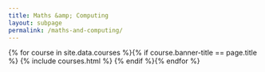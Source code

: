 ```yaml
---
title: Maths &amp; Computing
layout: subpage
permalink: /maths-and-computing/
---
```


<!-- Main -->
{% for course in site.data.courses %}{% if course.banner-title == page.title %}
  {% include courses.html %}
{% endif %}{% endfor %}

